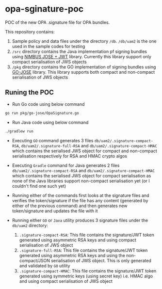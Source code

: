# opa-sginature-poc
POC of the new OPA .signature file for OPA bundles.

This repository contains:
1. Sample policy and data files under the directory `/db`. `/db/uam2` is the one used in the sample codes for testing
2. `/src` directory contains the Java implementation pf signing bundles using [NIMBUS JOSE + JWT](https://bitbucket.org/connect2id/nimbus-jose-jwt/wiki/Home) library. Currently this library support only compact serialisation of JWS objects
3. `/pkg` directory contains the GO implementation of signing bundles using [GO-JOSE](https://github.com/square/go-jose) library. This library supports both compact and non-compact serialisation of JWS objects

## Runing the POC

- Run Go code using below command
```bash
go run pkg/go-jose/OpaSignature.go
```


- Run Java code using below command
```bash
./gradlew run
```

- Executing `GO` command generates 3 files `db/uam2/.signature-compact-RSA`, `db/uam2/.signature-full-RSA` and `db/uam2/.signature-compact-HMAC` which contains the serialised JWS object for compact and non-compact serialisation respectively for RSA and HMAC crypto algos
- Executing `Gradle` command for Java generates 2 files `db/uam2/.signature-compact-RSA` and `db/uam2/.signature-compact-HMAC` which contains the serialised JWS object for compact serialisation as none of the Java libraries support non-compact serialisation yet (or I couldn't find one such yet)
- Running either of the commands first looks at the signature files and verifies the token/signature if the file has any content (generated by either of the previous command) and then generates new token/signature and updates the file with it

- Running either `GO` or `Java` utility produces 3 signature files under the `db/uam2` directory:
    1. `.signature-compact-RSA`: This file contains the signature/JWT token generated using asymmetric RSA keys and using compact serialisation of JWS object
    2. `.signature-full-RSA`: This file contains the signature/JWT token generated using asymmetric RSA keys and using the non-compact/JSON serialisation of JWS object. This is only generated and validated by `GO` utility
    3. `.signature-compact-HMAC`: This file contains the signature/JWT token generated using symmetric keys (using secret key) i.e. HMAC algo and using compact serialisation of JWS object